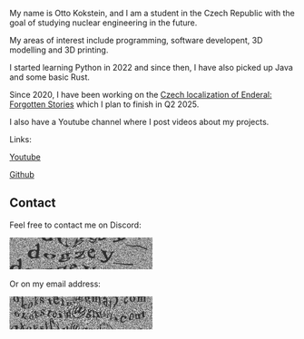 My name is Otto Kokstein, and I am a student in the Czech Republic with the goal of studying nuclear engineering in the future.

My areas of interest include programming, software developent, 3D modelling and 3D printing.

I started learning Python in 2022 and since then, I have also picked up Java and some basic Rust.

Since 2020, I have been working on the [Czech localization of Enderal: Forgotten Stories](enderal-localization-en.md) which I plan to finish in Q2 2025.

I also have a Youtube channel where I post videos about my projects.

Links:

[Youtube](https://www.youtube.com/@ottokokstein/videos)

[Github](https://github.com/ottokokstein)

## Contact

Feel free to contact me on Discord:

<img src="images/discord.png" alt="Discord username" style="width: 50%;" />

Or on my email address:

<img src="images/email.png" alt="Email address" style="width: 50%;" />
